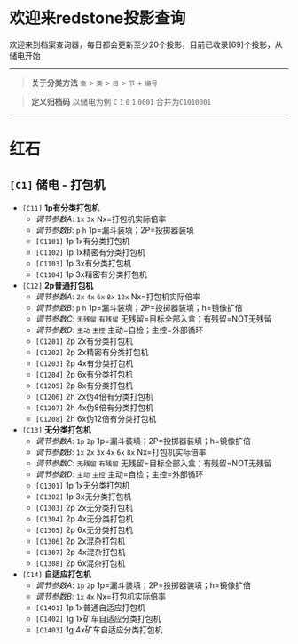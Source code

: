# 欢迎来redstone投影查询

欢迎来到档案查询器，每日都会更新至少20个投影，目前已收录[69]个投影，从储电开始  

---

> **关于分类方法** `章` > `类` >  `目` > `节` + `编号`  

> **定义归档码** 以储电为例 `C` `1` `0` `1` `0001` 合并为`C1010001`

---

# 红石
 
## ` [C1] ` **储电 - 打包机**
* ` [C11] ` **1p有分类打包机**
    - *调节参数A*: `1x` `3x` Nx=打包机实际倍率
    - *调节参数B*: `p` `h` 1p=漏斗装填；2P=投掷器装填
    - ` [C1101] ` 1p 1x有分类打包机
    - ` [C1102] ` 1p 1x精密有分类打包机
    - ` [C1103] ` 1p 3x有分类打包机
    - ` [C1104] ` 1p 3x精密有分类打包机
* ` [C12] ` **2p普通打包机**
    - *调节参数A*: `2x` `4x` `6x` `8x` `12x` Nx=打包机实际倍率
    - *调节参数B*: `p` `h` 1p=漏斗装填；2P=投掷器装填；h=镜像扩倍
    - *调节参数C*: `无残留` `有残留` 无残留=目标全部入盒；有残留=NOT无残留
    - *调节参数D*: `主动` `主控` 主动=自检；主控=外部循环
    - ` [C1201] ` 2p 2x有分类打包机
    - ` [C1202] ` 2p 2x精密有分类打包机
    - ` [C1203] ` 2p 4x有分类打包机
    - ` [C1204] ` 2p 6x有分类打包机
    - ` [C1205] ` 2p 8x有分类打包机
    - ` [C1206] ` 2h 2x伪4倍有分类打包机
    - ` [C1207] ` 2h 4x伪8倍有分类打包机
    - ` [C1208] ` 2h 6x伪12倍有分类打包机
* ` [C13] ` **无分类打包机**
    - *调节参数A*: `1p` `2p` 1p=漏斗装填；2P=投掷器装填；h=镜像扩倍
    - *调节参数B*: `1x` `2x` `3x` `4x` `6x` `8x` Nx=打包机实际倍率
    - *调节参数C*: `无残留` `有残留` 无残留=目标全部入盒；有残留=NOT无残留
    - *调节参数D*: `主动` `主控` 主动=自检；主控=外部循环
    - ` [C1301] ` 1p 1x无分类打包机
    - ` [C1302] ` 1p 3x无分类打包机
    - ` [C1303] ` 2p 2x无分类打包机
    - ` [C1304] ` 2p 4x无分类打包机
    - ` [C1305] ` 2p 6x无分类打包机
    - ` [C1306] ` 2p 2x混杂打包机
    - ` [C1307] ` 2p 4x混杂打包机
    - ` [C1308] ` 2p 6x混杂打包机
* ` [C14] ` **自适应打包机** 
    - *调节参数A*: `1p` `2p` 1p=漏斗装填；2P=投掷器装填；h=镜像扩倍
    - *调节参数B*: `1x` `4x` Nx=打包机实际倍率
    - ` [C1401] ` 1p 1x普通自适应打包机
    - ` [C1402] ` 1g 1x矿车自适应分类打包机
    - ` [C1403] ` 1g 4x矿车自适应分类打包机

